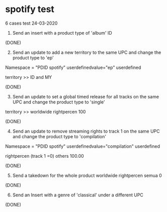 # spotify test
6 cases test
24-03-2020


1. Send an insert with a product type of 'album' 
ID

(DONE)

2. Send an update to add a new territory to the same UPC and change the product type to 'ep' 

<ReleaseType> Namespace = "PDID spotify"
userdefinedvalue="ep"
userdefined
</ReleaseType>

territory >> ID and MY 

(DONE)

3. Send an update to set a global timed release for all tracks on the same UPC and change the product type to 'single' 

territory >> worldwide
rightpercen 100

(DONE)

4. Send an update to remove streaming rights to track 1 on the same UPC and change the product type to 'compilation' 

<ReleaseType> Namespace = "PDID spotify"
userdefinedvalue="compilation"
userdefined
</ReleaseType>

rightpercen (track 1 =0) 
others 100.00

(DONE)

5. Send a takedown for the whole product 
worldwide
rightpercen semua 0

(DONE)


6. Send an Insert with a genre of 'classical' under a different UPC 

(DONE)

